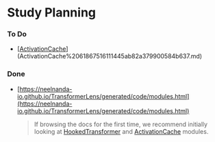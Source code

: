 # Study Planning

### To Do

- [[ActivationCache](https://github.com/neelnanda-io/TransformerLens/blob/main/transformer_lens/ActivationCache.py)](ActivationCache%2061867516111445ab82a379900584b637.md)

### Done

- [https://neelnanda-io.github.io/TransformerLens/generated/code/modules.html](https://neelnanda-io.github.io/TransformerLens/generated/code/modules.html)
    
    > If browsing the docs for the first time, we recommend initially looking at [HookedTransformer](https://neelnanda-io.github.io/TransformerLens/generated/code/transformer_lens.HookedTransformer.html) and [ActivationCache](https://neelnanda-io.github.io/TransformerLens/generated/code/transformer_lens.ActivationCache.html) modules.
    >